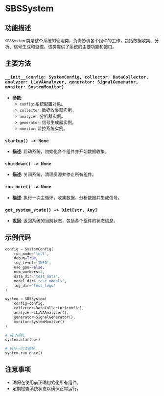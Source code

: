# SBSSystem

## 功能描述
`SBSSystem` 类是整个系统的管理类，负责协调各个组件的工作，包括数据收集、分析、信号生成和监控。该类提供了系统的主要功能和接口。

## 主要方法

### `__init__(config: SystemConfig, collector: DataCollector, analyzer: LLaVAAnalyzer, generator: SignalGenerator, monitor: SystemMonitor)`
- **参数**:
  - `config`: 系统配置对象。
  - `collector`: 数据收集器实例。
  - `analyzer`: 分析器实例。
  - `generator`: 信号生成器实例。
  - `monitor`: 监控系统实例。

### `startup() -> None`
- **描述**: 启动系统，初始化各个组件并开始数据收集。

### `shutdown() -> None`
- **描述**: 关闭系统，清理资源并停止所有组件。

### `run_once() -> None`
- **描述**: 执行一次主循环，收集数据、分析数据并生成信号。

### `get_system_state() -> Dict[str, Any]`
- **返回**: 返回系统的当前状态，包括各个组件的状态信息。

## 示例代码
```python
config = SystemConfig(
    run_mode='test',
    debug=True,
    log_level='INFO',
    use_gpu=False,
    num_workers=2,
    data_dir='test_data',
    model_dir='test_models',
    log_dir='test_logs'
)

system = SBSSystem(
    config=config,
    collector=DataCollector(config),
    analyzer=LLaVAAnalyzer(),
    generator=SignalGenerator(),
    monitor=SystemMonitor()
)

# 启动系统
system.startup()

# 执行一次主循环
system.run_once()
```

## 注意事项
- 确保在使用前正确初始化所有组件。
- 定期检查系统状态以确保正常运行。 